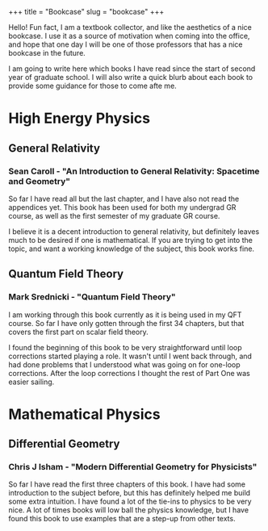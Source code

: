 +++
title = "Bookcase"
slug = "bookcase"
+++

Hello! Fun fact, I am a textbook collector, and like the aesthetics of a nice bookcase. I use it as a source of motivation when coming into the office, and hope that one day I will be one of those professors that has a nice bookcase in the future.

I am going to write here which books I have read since the start of second year of graduate school. I will also write a quick blurb about each book to provide some guidance for those to come afte me.

# High Energy Physics

## General Relativity

### Sean Caroll - "An Introduction to General Relativity: Spacetime and Geometry"

So far I have read all but the last chapter, and I have also not read the appendices yet. This book has been used for both my undergrad GR course, as well as the first semester of my graduate GR course.

I believe it is a decent introduction to general relativity, but definitely leaves much to be desired if one is mathematical. If you are trying to get into the topic, and want a working knowledge of the subject, this book works fine. 

## Quantum Field Theory

### Mark Srednicki - "Quantum Field Theory"

I am working through this book currently as it is being used in my QFT course. So far I have only gotten through the first 34 chapters, but that covers the first part on scalar field theory. 

I found the beginning of this book to be very straightforward until loop corrections started playing a role. It wasn't until I went back through, and had done problems that I understood what was going on for one-loop corrections. After the loop corrections I thought the rest of Part One was easier sailing.

# Mathematical Physics

## Differential Geometry

### Chris J Isham - "Modern Differential Geometry for Physicists"

So far I have read the first three chapters of this book. I have had some introduction to the subject before, but this has definitely helped me build some extra intuition. I have found a lot of the tie-ins to physics to be very nice. A lot of times books will low ball the physics knowledge, but I have found this book to use examples that are a step-up from other texts.


